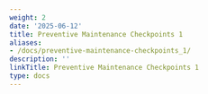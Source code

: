```yaml
---
weight: 2
date: '2025-06-12'
title: Preventive Maintenance Checkpoints 1
aliases:
- /docs/preventive-maintenance-checkpoints_1/
description: ''
linkTitle: Preventive Maintenance Checkpoints 1
type: docs
---
```


